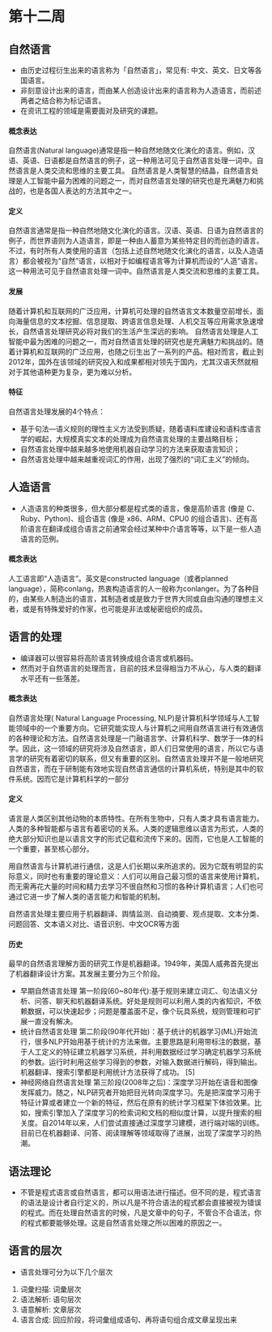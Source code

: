 # 第十二周

## 自然语言
* 由历史过程衍生出来的语言称为「自然语言」，常见有: 中文、英文、日文等各国语言。
* 非刻意设计出来的语言，而由某人创造设计出来的语言称为人造语言，而前述两者之结合称为标记语言。
* 在资讯工程的领域是需要面对及研究的课题。
#### 概念表达
自然语言(Natural language)通常是指一种自然地随文化演化的语言。例如，汉语、英语、日语都是自然语言的例子，这一种用法可见于自然语言处理一词中。自然语言是人类交流和思维的主要工具。 自然语言是人类智慧的结晶，自然语言处理是人工智能中最为困难的问题之一，而对自然语言处理的研究也是充满魅力和挑战的，也是各国人表达的方法其中之一。
#### 定义
自然语言通常是指一种自然地随文化演化的语言。汉语、英语、日语为自然语言的例子，而世界语则为人造语言，即是一种由人蓄意为某些特定目的而创造的语言。 不过，有时所有人类使用的语言（包括上述自然地随文化演化的语言，以及人造语言）都会被视为“自然”语言，以相对于如编程语言等为计算机而设的“人造”语言。这一种用法可见于自然语言处理一词中。自然语言是人类交流和思维的主要工具。
#### 发展
随着计算机和互联网的广泛应用，计算机可处理的自然语言文本数量空前增长，面向海量信息的文本挖掘、信息提取、跨语言信息处理、人机交互等应用需求急速增长，自然语言处理研究必将对我们的生活产生深远的影响。
自然语言处理是人工智能中最为困难的问题之一，而对自然语言处理的研究也是充满魅力和挑战的。随着计算机和互联网的广泛应用，也随之衍生出了一系列的产品。相对而言，截止到2012年，国外在该领域的研究投入和成果都相对领先于国内，尤其汉语天然就相对于其他语种更为复杂，更为难以分析。
#### 特征
自然语言处理发展的4个特点：
* 基于句法—语义规则的理性主义方法受到质疑，随着语料库建设和语料库语言学的崛起，大规模真实文本的处理成为自然语言处理的主要战略目标；
* 自然语言处理中越来越多地使用机器自动学习的方法来获取语言知识；
* 自然语言处理中越来越重视词汇的作用，出现了强烈的“词汇主义”的倾向。

## 人造语言
* 人造语言的种类很多，但大部分都是程式类的语言，像是高阶语言 (像是 C、Ruby、Python)、组合语言 (像是 x86、ARM、CPU0 的组合语言)、还有高阶语言在翻译成组合语言之前通常会经过某种中介语言等等，以下是一些人造语言的范例。 
#### 概念表达
人工语言即“人造语言”。英文是constructed language（或者planned language），简称conlang，热衷构造语言的人一般称为conlanger。为了各种目的，由某些人制造出的语言，其制造者或是致力于世界大同或自由沟通的理想主义者，或是有特殊爱好的作家，也可能是非法或秘密组织的成员。

## 语言的处理
* 编译器可以很容易将高阶语言转换成组合语言或机器码。
* 然而对于自然语言的处理而言，目前的技术显得相当力不从心，与人类的翻译水平还有一些落差。
#### 概念表达
自然语言处理( Natural Language Processing, NLP)是计算机科学领域与人工智能领域中的一个重要方向。它研究能实现人与计算机之间用自然语言进行有效通信的各种理论和方法。自然语言处理是一门融语言学、计算机科学、数学于一体的科学。因此，这一领域的研究将涉及自然语言，即人们日常使用的语言，所以它与语言学的研究有着密切的联系，但又有重要的区别。自然语言处理并不是一般地研究自然语言，而在于研制能有效地实现自然语言通信的计算机系统，特别是其中的软件系统。因而它是计算机科学的一部分
#### 定义
语言是人类区别其他动物的本质特性。在所有生物中，只有人类才具有语言能力。人类的多种智能都与语言有着密切的关系。人类的逻辑思维以语言为形式，人类的绝大部分知识也是以语言文字的形式记载和流传下来的。因而，它也是人工智能的一个重要，甚至核心部分。

用自然语言与计算机进行通信，这是人们长期以来所追求的。因为它既有明显的实际意义，同时也有重要的理论意义：人们可以用自己最习惯的语言来使用计算机，而无需再花大量的时间和精力去学习不很自然和习惯的各种计算机语言；人们也可通过它进一步了解人类的语言能力和智能的机制。

自然语言处理主要应用于机器翻译、舆情监测、自动摘要、观点提取、文本分类、问题回答、文本语义对比、语音识别、中文OCR等方面

#### 历史
最早的自然语言理解方面的研究工作是机器翻译。1949年，美国人威弗首先提出了机器翻译设计方案。其发展主要分为三个阶段。
* 早期自然语言处理
第一阶段(60~80年代):基于规则来建立词汇、句法语义分析、问答、聊天和机器翻译系统。好处是规则可以利用人类的内省知识，不依赖数据，可以快速起步；问题是覆盖面不足，像个玩具系统，规则管理和可扩展一直没有解决。
* 统计自然语言处理
第二阶段(90年代开始)：基于统计的机器学习(ML)开始流行，很多NLP开始用基于统计的方法来做。主要思路是利用带标注的数据，基于人工定义的特征建立机器学习系统，并利用数据经过学习确定机器学习系统的参数。运行时利用这些学习得到的参数，对输入数据进行解码，得到输出。机器翻译、搜索引擎都是利用统计方法获得了成功。 [5] 
* 神经网络自然语言处理
第三阶段(2008年之后)：深度学习开始在语音和图像发挥威力。随之，NLP研究者开始把目光转向深度学习。先是把深度学习用于特征计算或者建立一个新的特征，然后在原有的统计学习框架下体验效果。比如，搜索引擎加入了深度学习的检索词和文档的相似度计算，以提升搜索的相关度。自2014年以来，人们尝试直接通过深度学习建模，进行端对端的训练。目前已在机器翻译、问答、阅读理解等领域取得了进展，出现了深度学习的热潮。
## 语法理论
* 不管是程式语言或自然语言，都可以用语法进行描述。但不同的是，程式语言的语法是设计者自行定义的，所以凡是不符合语法的程式都会直接被视为错误的程式。而在处理自然语言的时候，凡是文章中的句子，不管合不合语法，你的程式都要能够处理。这是自然语言处理之所以困难的原因之一。
## 语言的层次
* 语言处理可分为以下几个层次
1. 词彙扫描: 词彙层次
2. 语法解析: 语句层次
3. 语意解析: 文章层次
4. 语言合成: 回应阶段，将词彙组成语句、再将语句组合成文章呈现出来 
